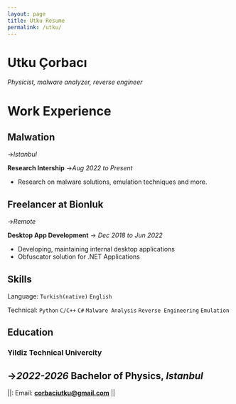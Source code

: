 ```yaml
---
layout: page
title: Utku Resume
permalink: /utku/
---
```


# **Utku Çorbacı**

_Physicist, malware analyzer, reverse engineer_

# Work Experience
## Malwation
->_Istanbul_

**Research Intership**
->_Aug 2022 to Present_

- Research on malware solutions, emulation techniques and more.

## Freelancer at Bionluk
->_Remote_

**Desktop App Development**
-> _Dec 2018 to Jun 2022_

- Developing, maintaining internal desktop applications
- Obfuscator solution for .NET Applications

## Skills

Language: `Turkish(native)` `English`

Technical: `Python` `C/C++` `C#` `Malware Analysis` `Reverse Engineering` `Emulation`

## Education

### Yildiz Technical Univercity
->_2022-2026_
**Bachelor of Physics**, _Istanbul_
---

||: Email: **<corbaciutku@gmail.com>** ||

